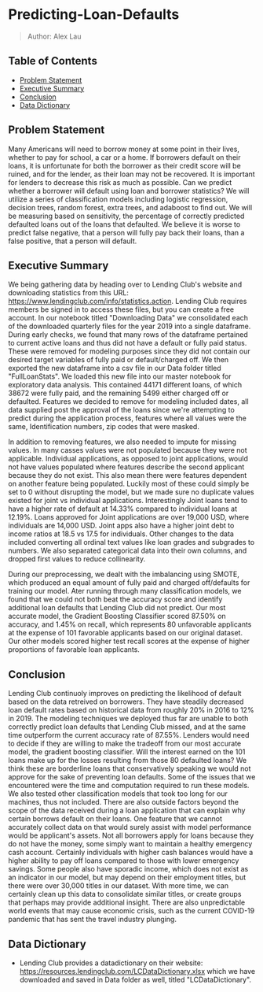 # Predicting-Loan-Defaults

> Author: Alex Lau

## Table of Contents
- [Problem Statement](#Problem-Statement)
- [Executive Summary](#Executive-Summary)
- [Conclusion](#Conclusion)
- [Data Dictionary](#Data-Dictionary)

## Problem Statement

Many Americans will need to borrow money at some point in their lives, whether to pay for school, a car or a home. If borrowers default on their loans, it is unfortunate for both the borrower as their credit score will be ruined, and for the lender, as their loan may not be recovered. It is important for lenders to decrease this risk as much as possible. Can we predict whether a borrower will default using loan and borrower statistics? We will utilize a series of classification models including logistic regression, decision trees, random forest, extra trees, and adaboost to find out. We will be measuring based on sensitivity, the percentage of correctly predicted defaulted loans out of the loans that defaulted. We believe it is worse to predict false negative, that a person will fully pay back their loans, than a false positive, that a person will default. 

## Executive Summary

We being gathering data by heading over to Lending Club's website and downloading statistics from this URL: https://www.lendingclub.com/info/statistics.action. Lending Club requires members be signed in to access these files, but you can create a free account. In our notebook titled "Downloading Data" we consolidated each of the downloaded quarterly files for the year 2019 into a single dataframe. During early checks, we found that many rows of the dataframe pertained to current active loans and thus did not have a default or fully paid status. These were removed for modeling purposes since they did not contain our desired target variables of fully paid or default/charged off. We then exported the new dataframe into a csv file in our Data folder titled "FullLoanStats". We loaded this new file into our master notebook for exploratory data analysis. This contained 44171 different loans, of which 38672 were fully paid, and the remaining 5499 either charged off or defaulted. Features we decided to remove for modeling included dates, all data supplied post the approval of the loans since we're attempting to predict during the application process, features where all values were the same, Identification numbers, zip codes that were masked. 

In addition to removing features, we also needed to impute for missing values. In many casses values were not populated because they were not applicable. Individual applications, as opposed to joint applications, would not have values populated where features describe the second applicant because they do not exist. This also mean there were features dependent on another feature being populated. Luckily most of these could simply be set to 0 without disrupting the model, but we made sure no duplicate values existed for joint vs individual applications. Interestingly Joint loans tend to have a higher rate of default at 14.33% compared to individual loans at 12.19%. Loans approved for Joint applications are over 19,000 USD, where individuals are 14,000 USD. Joint apps also have a higher joint debt to income ratios at 18.5 vs 17.5 for individuals. Other changes to the data included converting all ordinal text values like loan grades and subgrades to numbers. We also separated categorical data into their own columns, and dropped first values to reduce collinearity. 

During our preprocessing, we dealt with the imbalancing using SMOTE, which produced an equal amount of fully paid and charged off/defaults for training our model. Ater running through many classification models, we found that we could not both beat the accuracy score and identify additional loan defaults that Lending Club did not predict. Our most accurate model, the Gradient Boosting Classifier scored 87.50% on accuracy, and 1.45% on recall, which represents 80 unfavorable applicants at the expense of 101 favorable applicants based on our original dataset. Our other models scored higher test recall scores at the expense of higher proportions of favorable loan applicants.


## Conclusion

Lending Club continuoly improves on predicting the likelihood of default based on the data retreived on borrowers. They have steadily decreased loan default rates based on historical data from roughly 20% in 2016 to 12% in 2019. The modeling techniques we deployed thus far are unable to both correctly predict loan defaults that Lending Club missed, and at the same time outperform the current accuracy rate of 87.55%. Lenders would need to decide if they are willing to make the tradeoff from our most accurate model, the gradient boosting classifier. Will the interest earned on the 101 loans make up for the losses resulting from those 80 defaulted loans? We think these are borderline loans that conservatively speaking we would not approve for the sake of preventing loan defaults. Some of the issues that we encountered were the time and computation required to run these models. We also tested other classification models that took too long for our machines, thus not included. There are also outside factors beyond the scope of the data received during a loan application that can explain why certain borrows default on their loans. One feature that we cannot accurately collect data on that would surely assist with model performance would be applicant's assets. Not all borrowers apply for loans because they do not have the money, some simply want to maintain a healthy emergency cash account. Certainly individuals with higher cash balances would have a higher ability to pay off loans compared to those with lower emergency savings. Some people also have sporadic income, which does not exist as an indicator in our model, but may depend on their employment titles, but there were over 30,000 titles in our dataset. With more time, we can certainly clean up this data to consolidate similar titles, or create groups that perhaps may provide additional insight. There are also unpredictable world events that may cause economic crisis, such as the current COVID-19 pandemic that has sent the travel industry plunging.

## Data Dictionary

- Lending Club provides a datadictionary on their website: https://resources.lendingclub.com/LCDataDictionary.xlsx which we have downloaded and saved in Data folder as well, titled "LCDataDictionary".